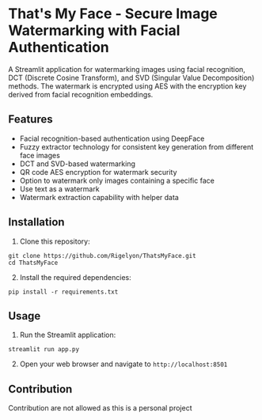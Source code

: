 # That's My Face - Secure Image Watermarking with Facial Authentication

A Streamlit application for watermarking images using facial recognition, DCT (Discrete Cosine Transform), and SVD (Singular Value Decomposition) methods. The watermark is encrypted using AES with the encryption key derived from facial recognition embeddings.

## Features

- Facial recognition-based authentication using DeepFace
- Fuzzy extractor technology for consistent key generation from different face images
- DCT and SVD-based watermarking
- QR code AES encryption for watermark security
- Option to watermark only images containing a specific face
- Use text as a watermark
- Watermark extraction capability with helper data

## Installation

1. Clone this repository:
```
git clone https://github.com/Rigelyon/ThatsMyFace.git
cd ThatsMyFace
```

2. Install the required dependencies:
```
pip install -r requirements.txt
```

## Usage

1. Run the Streamlit application:
```
streamlit run app.py
```

2. Open your web browser and navigate to `http://localhost:8501`

## Contribution

Contribution are not allowed as this is a personal project